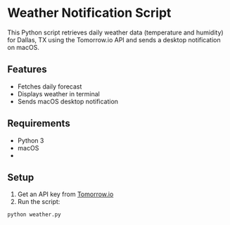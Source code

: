 # Weather Notification Script

This Python script retrieves daily weather data (temperature and humidity) for Dallas, TX using the Tomorrow.io API and sends a desktop notification on macOS.

## Features

- Fetches daily forecast
- Displays weather in terminal
- Sends macOS desktop notification

## Requirements

- Python 3
- macOS
- 
## Setup

1. Get an API key from [Tomorrow.io](https://www.tomorrow.io/)
2. Run the script:
```bash
python weather.py
